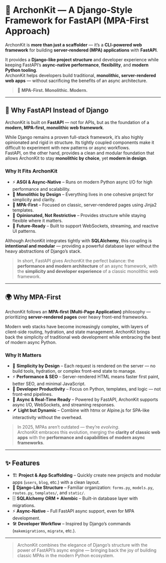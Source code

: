 # 👑 **ArchonKit** — A Django-Style Framework for FastAPI (MPA-First Approach)

ArchonKit is **more than just a scaffolder** — it’s a **CLI-powered web framework** for building **server-rendered (MPA) applications** with **FastAPI**.

It provides a **Django-like project structure** and developer experience while keeping FastAPI’s **async-native performance**, **flexibility**, and **modern Python tooling**.  
ArchonKit helps developers build traditional, **monolithic, server-rendered web apps** — without sacrificing the benefits of an async architecture.

> 🧱 **MPA-First. Monolithic. Modern.**

---

## 🧠 Why FastAPI Instead of Django

ArchonKit is built on **FastAPI** — not for APIs, but as the foundation of a **modern, MPA-first, monolithic web framework**.

While Django remains a proven full-stack framework, it’s also highly opinionated and rigid in structure. Its tightly coupled components make it difficult to experiment with new patterns or async workflows.  
FastAPI, on the other hand, provides a clean and modular foundation that allows ArchonKit to stay **monolithic by choice**, yet **modern in design**.

### Why It Fits ArchonKit
- ⚡ **ASGI & Async-Native** – Runs on modern Python async I/O for high performance and scalability.  
- 🧩 **Monolithic by Design** – Everything lives in one cohesive project for simplicity and clarity.  
- 🧠 **MPA-First** – Focused on classic, server-rendered pages using Jinja2 templates.  
- 🧱 **Opinionated, Not Restrictive** – Provides structure while staying flexible where it matters. 
- 🔮 **Future-Ready** – Built to support WebSockets, streaming, and reactive UI patterns.

Although ArchonKit integrates tightly with **SQLAlchemy**, this coupling is **intentional and modular** — providing a powerful database layer without the heavy abstractions of Django’s stack.

> In short, FastAPI gives ArchonKit the perfect balance: the **performance and modern architecture** of an async framework, with the **simplicity and developer experience** of a classic monolithic web framework.

---

## 🌍 Why MPA-First

ArchonKit follows an **MPA-first (Multi-Page Application)** philosophy — prioritizing **server-rendered pages** over heavy front-end frameworks.

Modern web stacks have become increasingly complex, with layers of client-side routing, hydration, and state management. ArchonKit brings back the simplicity of traditional web development while embracing the best of modern async Python.

### Why It Matters
- 🧩 **Simplicity by Design** – Each request is rendered on the server — no build tools, hydration, or complex front-end state to manage.  
- ⚡ **Performance & SEO** – Server-rendered HTML means faster first paint, better SEO, and minimal JavaScript.  
- 🧠 **Developer Productivity** – Focus on Python, templates, and logic — not front-end pipelines.  
- 🔌 **Async & Real-Time Ready** – Powered by FastAPI, ArchonKit supports async I/O, WebSockets, and streaming responses.  
- 🪶 **Light but Dynamic** – Combine with htmx or Alpine.js for SPA-like interactivity without the overhead.

> In 2025, MPAs aren’t outdated — they’re *evolving*.  
> ArchonKit embraces this evolution, merging the **clarity of classic web apps** with the **performance and capabilities of modern async frameworks**.

---

## ✨ Features

- 🏗️ **Project & App Scaffolding** – Quickly create new projects and modular apps (`users`, `blog`, etc.) with a clean layout.  
- 📂 **Django-Like Structure** – Familiar organization: `forms.py`, `models.py`, `routes.py`, `templates/`, and `static/`.  
- 🗄️ **SQLAlchemy ORM + Alembic** – Built-in database layer with migrations.  
- ⚡ **Async-Native** – Full FastAPI async support, even for MPA development.  
- 🛠️ **Developer Workflow** – Inspired by Django’s commands (`makemigrations`, `migrate`, etc.).  

---

> ArchonKit combines the elegance of Django’s structure with the power of FastAPI’s async engine — bringing back the joy of building classic MPAs in the modern Python ecosystem.

